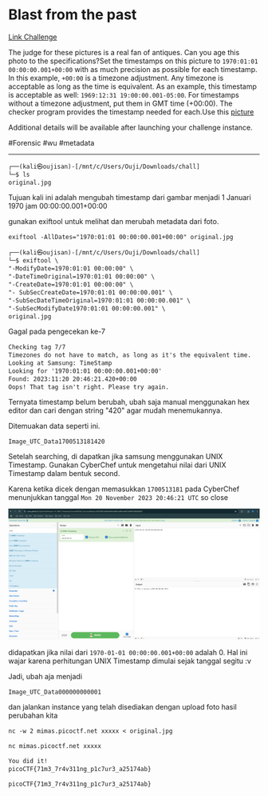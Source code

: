 # Blast from the past
[Link Challenge](https://play.picoctf.org/practice/challenge/432)

The judge for these pictures is a real fan of antiques. Can you age this photo to the specifications?Set the timestamps on this picture to `1970:01:01 00:00:00.001+00:00` with as much precision as possible for each timestamp. In this example, `+00:00` is a timezone adjustment. Any timezone is acceptable as long as the time is equivalent. As an example, this timestamp is acceptable as well: `1969:12:31 19:00:00.001-05:00`. For timestamps without a timezone adjustment, put them in GMT time (+00:00). The checker program provides the timestamp needed for each.Use this [picture](https://artifacts.picoctf.net/c_mimas/89/original.jpg)

Additional details will be available after launching your challenge instance.

#Forensic #wu #metadata
___
```
┌──(kali㉿oujisan)-[/mnt/c/Users/Ouji/Downloads/chall]
└─$ ls
original.jpg
```

Tujuan kali ini adalah mengubah timestamp dari gambar menjadi 1 Januari 1970 jam 00:00:00.001+00:00

gunakan exiftool untuk melihat dan merubah metadata dari foto.
```
exiftool -AllDates="1970:01:01 00:00:00.001+00:00" original.jpg
```

```
┌──(kali㉿oujisan)-[/mnt/c/Users/Ouji/Downloads/chall]
└─$ exiftool \
"-ModifyDate=1970:01:01 00:00:00" \
"-DateTimeOriginal=1970:01:01 00:00:00" \
"-CreateDate=1970:01:01 00:00:00" \
"- SubSecCreateDate=1970:01:01 00:00:00.001" \
"-SubSecDateTimeOriginal=1970:01:01 00:00:00.001" \
"-SubSecModifyDate1970:01:01 00:00:00.001" \
original.jpg
```

Gagal pada pengecekan ke-7
```
Checking tag 7/7
Timezones do not have to match, as long as it's the equivalent time.
Looking at Samsung: TimeStamp
Looking for '1970:01:01 00:00:00.001+00:00'
Found: 2023:11:20 20:46:21.420+00:00
Oops! That tag isn't right. Please try again.
```

Ternyata timestamp belum berubah, ubah saja manual menggunakan hex editor dan cari dengan string "420" agar mudah menemukannya.

Ditemuakan data seperti ini.
```
Image_UTC_Data1700513181420
```

Setelah searching, di dapatkan jika samsung menggunakan UNIX Timestamp. Gunakan CyberChef untuk mengetahui nilai dari UNIX Timestamp dalam bentuk second. 

Karena ketika dicek dengan memasukkan `1700513181` pada CyberChef menunjukkan tanggal `Mon 20 November 2023 20:46:21 UTC` so close

![chef.png](./img/chef.png)

didapatkan jika nilai dari `1970-01-01 00:00:00.001+00:00` adalah 0. Hal ini wajar karena perhitungan UNIX Timestamp dimulai sejak tanggal segitu :v

Jadi, ubah aja menjadi
```
Image_UTC_Data000000000001
```

dan jalankan instance yang telah disediakan dengan upload foto hasil perubahan kita
```
nc -w 2 mimas.picoctf.net xxxxx < original.jpg
```

```
nc mimas.picoctf.net xxxxx
```

```
You did it!
picoCTF{71m3_7r4v311ng_p1c7ur3_a25174ab}
```

```
picoCTF{71m3_7r4v311ng_p1c7ur3_a25174ab}
```